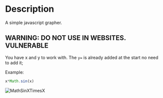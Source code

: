 # Description 
A simple javascript grapher. 

## WARNING: DO NOT USE IN WEBSITES. VULNERABLE 

You have x and y to work with. The `y=` is already added at the start no need to add it; 

Example:
```js
x*Math.sin(x)
```

![MathSinXTimesX](docs/Screenshot_20240223-152004.jpg)
